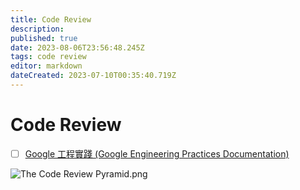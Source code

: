 ```yaml
---
title: Code Review
description: 
published: true
date: 2023-08-06T23:56:48.245Z
tags: code review
editor: markdown
dateCreated: 2023-07-10T00:35:40.719Z
---
```


# Code Review
- [ ] [Google 工程實踐 (Google Engineering Practices Documentation)](https://eng-practices.gh.miniasp.com/?fbclid=IwAR2qdW41BygeZrXK4ikPIYUtiffUGjAkKXUBYlBZfSlMMJtpfvwgtIPprfQ)

![The Code Review Pyramid.png](http://192.168.25.60:8000/files/file_storage/e469033c.png)